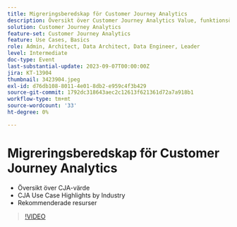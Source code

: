 ```yaml
---
title: Migreringsberedskap för Customer Journey Analytics
description: Översikt över Customer Journey Analytics Value, funktionsöversikt per bransch, rekommenderade resurser
solution: Customer Journey Analytics
feature-set: Customer Journey Analytics
feature: Use Cases, Basics
role: Admin, Architect, Data Architect, Data Engineer, Leader
level: Intermediate
doc-type: Event
last-substantial-update: 2023-09-07T00:00:00Z
jira: KT-13904
thumbnail: 3423904.jpeg
exl-id: d76db108-8011-4e01-8db2-e959c4f3b429
source-git-commit: 1792dc318643aec2c12613f621361d72a7a918b1
workflow-type: tm+mt
source-wordcount: '33'
ht-degree: 0%

---
```


# Migreringsberedskap för Customer Journey Analytics

* Översikt över CJA-värde
* CJA Use Case Highlights by Industry
* Rekommenderade resurser

>[!VIDEO](https://video.tv.adobe.com/v/3423904/?learn=on)
